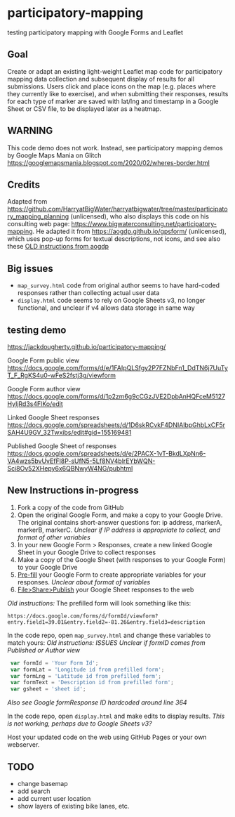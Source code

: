 # participatory-mapping
testing participatory mapping with Google Forms and Leaflet

## Goal
Create or adapt an existing light-weight Leaflet map code for participatory mapping data collection and subsequent display of results for all submissions. Users click and place icons on the map (e.g. places where they currently like to exercise), and when submitting their responses, results for each type of marker are saved with lat/lng and timestamp in a Google Sheet or CSV file, to be displayed later as a heatmap.

## WARNING
This code demo does not work. Instead, see participatory mapping demos by Google Maps Mania on Glitch https://googlemapsmania.blogspot.com/2020/02/wheres-border.html

## Credits
Adapted from https://github.com/HarryatBigWater/harryatbigwater/tree/master/participatory_mapping_planning (unlicensed), who also displays this code on his consulting web page: https://www.bigwaterconsulting.net/participatory-mapping. He adapted it from https://aogdp.github.io/gpsform/ (unlicensed), which uses pop-up forms for textual descriptions, not icons, and see also these [OLD instructions from aogdp](https://github.com/aogdp/gpsform/blob/gh-pages/README.md)

## Big issues
- `map_survey.html` code from original author seems to have hard-coded responses rather than collecting actual user data
- `display.html` code seems to rely on Google Sheets v3, no longer functional, and unclear if v4 allows data storage in same way

## testing demo
https://jackdougherty.github.io/participatory-mapping/

Google Form public view
https://docs.google.com/forms/d/e/1FAIpQLSfgy2P7FZNbFn1_DdTN6j7UuTyT_F_RgKS4u0-wFeS2fstj3g/viewform

Google Form author view
https://docs.google.com/forms/d/1p2zm6g9cCGzJVE2DpbAnHQFceM5127HyIjRd3s4FlKo/edit

Linked Google Sheet responses
https://docs.google.com/spreadsheets/d/1D6skRCvkF4DNIAlbpGhbLxCF5rSAH4U9GV_32Twxibs/edit#gid=155169481

Published Google Sheet of responses
https://docs.google.com/spreadsheets/d/e/2PACX-1vT-BkdLXpNn6-VA4wzs5bvUvEfFl8P-sUfN5-5Lf8NV4blrEYbWQN-Sci8Ov52XHepy6x6QBNwyW4NG/pubhtml

## New Instructions in-progress
1. Fork a copy of the code from GitHub
2. Open the original Google Form, and make a copy to your Google Drive. The original contains short-answer questions for: ip address, markerA, markerB, markerC. *Unclear if IP address is appropriate to collect, and format of other variables*
3. In your new Google Form > Responses, create a new linked Google Sheet in your Google Drive to collect responses
3. Make a copy of the Google Sheet (with responses to your Google Form) to your Google Drive
4. [Pre-fill](https://support.google.com/docs/answer/160000?hl=en) your Google Form to create appropriate variables for your responses. *Unclear about format of variables*
5. [File>Share>Publish](https://support.google.com/docs/answer/37579?hl=en) your Google Sheet responses to the web


*Old instructions:* The prefilled form will look something like this:
```
https://docs.google.com/forms/d/formId/viewform?entry.field1=39.01&entry.field2=-81.26&entry.field3=description
```
In the code repo, open `map_survey.html` and change these variables to match yours:
*Old instructions:*
*ISSUES*
*Unclear if formID comes from Published or Author view*
```javascript
 var formId = 'Your Form Id';
 var formLat = 'Longitude id from prefilled form';
 var formLng = 'Latitude id from prefilled form';
 var formText = 'Description id from prefilled form';
 var gsheet = 'sheet id';
```
*Also see Google formResponse ID hardcoded around line 364*

In the code repo, open `display.html` and make edits to display results. *This is not working, perhaps due to Google Sheets v3?*

Host your updated code on the web using GitHub Pages or your own webserver.

## TODO
- change basemap
- add search
- add current user location
- show layers of existing bike lanes, etc.
